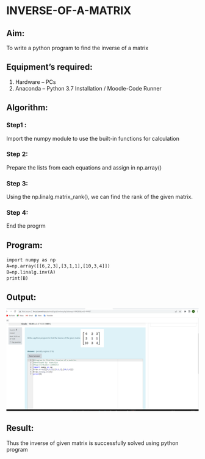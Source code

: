 # INVERSE-OF-A-MATRIX
## Aim:
To write a python program to find the inverse of a matrix
## Equipment’s required:
1. 	Hardware – PCs
2. 	Anaconda – Python 3.7 Installation / Moodle-Code Runner
## Algorithm:
### Step1 :
 Import the numpy module to use the built-in functions for calculation 
### Step 2:
Prepare the lists from each equations and assign in np.array() 
### Step 3: 
Using the np.linalg.matrix_rank(), we can find the rank of the given matrix.
### Step 4:
End the progrm 
## Program:
``` 
import numpy as np
A=np.array([[6,2,3],[3,1,1],[10,3,4]])
B=np.linalg.inv(A)
print(B) 
```
## Output: 
![OUTPUT](./images/inverse.png) 

## Result: 
Thus the inverse of given matrix is successfully solved using python program

